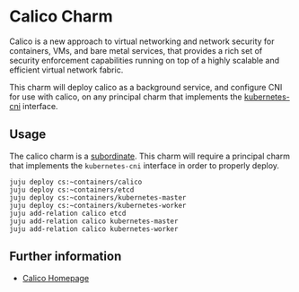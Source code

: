 # Calico Charm

Calico is a new approach to virtual networking and network security for containers,
VMs, and bare metal services, that provides a rich set of security enforcement
capabilities running on top of a highly scalable and efficient virtual network fabric.

This charm will deploy calico as a background service, and configure CNI for
use with calico, on any principal charm that implements the [kubernetes-cni][]
interface.

[kubernetes-cni]: https://github.com/juju-solutions/interface-kubernetes-cni

## Usage

The calico charm is a [subordinate][]. This charm will require a principal charm
that implements the `kubernetes-cni` interface in order to properly deploy.

[subordinate]: https://docs.jujucharms.com/2.4/en/authors-subordinate-applications
```
juju deploy cs:~containers/calico
juju deploy cs:~containers/etcd
juju deploy cs:~containers/kubernetes-master
juju deploy cs:~containers/kubernetes-worker
juju add-relation calico etcd
juju add-relation calico kubernetes-master
juju add-relation calico kubernetes-worker
```

## Further information

- [Calico Homepage](https://www.projectcalico.org/)
